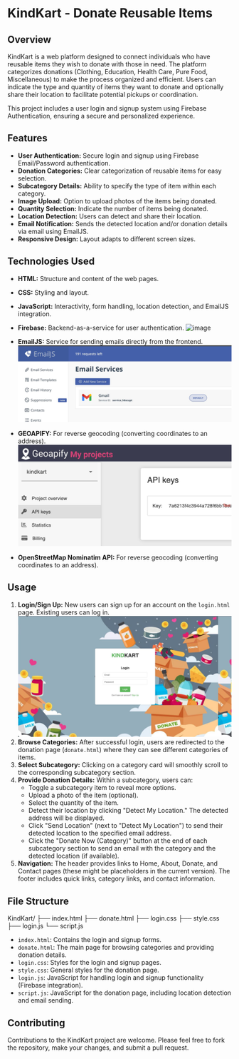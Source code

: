 # KindKart - Donate Reusable Items

## Overview

KindKart is a web platform designed to connect individuals who have reusable items they wish to donate with those in need. The platform categorizes donations (Clothing, Education, Health Care, Pure Food, Miscellaneous) to make the process organized and efficient. Users can indicate the type and quantity of items they want to donate and optionally share their location to facilitate potential pickups or coordination.

This project includes a user login and signup system using Firebase Authentication, ensuring a secure and personalized experience.

## Features

* **User Authentication:** Secure login and signup using Firebase Email/Password authentication.
* **Donation Categories:** Clear categorization of reusable items for easy selection.
* **Subcategory Details:** Ability to specify the type of item within each category.
* **Image Upload:** Option to upload photos of the items being donated.
* **Quantity Selection:** Indicate the number of items being donated.
* **Location Detection:** Users can detect and share their location.
* **Email Notification:** Sends the detected location and/or donation details via email using EmailJS.
* **Responsive Design:** Layout adapts to different screen sizes.

## Technologies Used

* **HTML:** Structure and content of the web pages.
* **CSS:** Styling and layout.
* **JavaScript:** Interactivity, form handling, location detection, and EmailJS integration.
* **Firebase:** Backend-as-a-service for user authentication.
![image](https://github.com/user-attachments/assets/0787dc54-13c9-49e5-b5dd-ef5f2975fc67)

* **EmailJS:** Service for sending emails directly from the frontend.
![Diagram](assets/emailjs.jpeg)

* **GEOAPIFY:** For reverse geocoding (converting coordinates to an address).
![Diagram](assets/geoapify.jpeg)

* **OpenStreetMap Nominatim API:** For reverse geocoding (converting coordinates to an address).



## Usage

1.  **Login/Sign Up:** New users can sign up for an account on the `login.html` page. Existing users can log in.
![Diagram](assets/loginpg.jpeg)
2.  **Browse Categories:** After successful login, users are redirected to the donation page (`donate.html`) where they can see different categories of items.
3.  **Select Subcategory:** Clicking on a category card will smoothly scroll to the corresponding subcategory section.
4.  **Provide Donation Details:** Within a subcategory, users can:
    * Toggle a subcategory item to reveal more options.
    * Upload a photo of the item (optional).
    * Select the quantity of the item.
    * Detect their location by clicking "Detect My Location." The detected address will be displayed.
    * Click "Send Location" (next to "Detect My Location") to send their detected location to the specified email address.
    * Click the "Donate Now (Category)" button at the end of each subcategory section to send an email with the category and the detected location (if available).
5.  **Navigation:** The header provides links to Home, About, Donate, and Contact pages (these might be placeholders in the current version). The footer includes quick links, category links, and contact information.

## File Structure

KindKart/
├── index.html
├── donate.html
├── login.css
├── style.css
├── login.js
└── script.js
* `index.html`: Contains the login and signup forms.
* `donate.html`: The main page for browsing categories and providing donation details.
* `login.css`: Styles for the login and signup pages.
* `style.css`: General styles for the donation page.
* `login.js`: JavaScript for handling login and signup functionality (Firebase integration).
* `script.js`: JavaScript for the donation page, including location detection and email sending.

## Contributing

Contributions to the KindKart project are welcome. Please feel free to fork the repository, make your changes, and submit a pull request.


